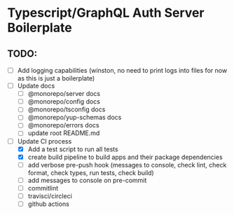 # Typescript/GraphQL Auth Server Boilerplate

## TODO:

- [ ] Add logging capabilities (winston, no need to print logs into files for now as this is just a boilerplate)
- [ ] Update docs
  - [ ] @monorepo/server docs
  - [ ] @monorepo/config docs
  - [ ] @monorepo/tsconfig docs
  - [ ] @monorepo/yup-schemas docs
  - [ ] @monorepo/errors docs
  - [ ] update root README.md
- [ ] Update CI process
  - [x] Add a test script to run all tests
  - [x] create build pipeline to build apps and their package dependencies
  - [ ] add verbose pre-push hook (messages to console, check lint, check format, check types, run tests, check build)
  - [ ] add messages to console on pre-commit
  - [ ] commitlint
  - [ ] travisci/circleci
  - [ ] github actions
